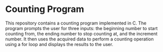 # Counting Program

This repository contains a counting program implemented in C. The program prompts the user for three inputs: the beginning number to start counting from, the ending number to stop counting at, and the increment number. It then uses the acquired data to perform a counting operation using a for loop and displays the results to the user.
